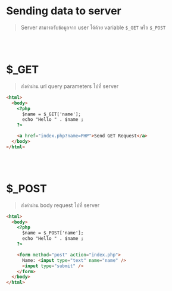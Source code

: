 # Sending data to server

> Server สามารถรับข้อมูลจาก user ได้ด้วย variable `$_GET` หรือ `$_POST`

<br><br>

# $\_GET

> ส่งค่าผ่าน url query parameters ไปที่ server

```html
<html>
  <body>
    <?php
      $name = $_GET['name'];
      echo "Hello " . $name ;
    ?>

    <a href="index.php?name=PHP">Send GET Request</a>
  </body>
</html>
```

<br><br>

# $\_POST

> ส่งค่าผ่าน body request ไปที่ server

```html
<html>
  <body>
    <?php
      $name = $_POST['name'];
      echo "Hello " . $name ;
    ?>

    <form method="post" action="index.php">
      Name: <input type="text" name="name" />
      <input type="submit" />
    </form>
  </body>
</html>
```
